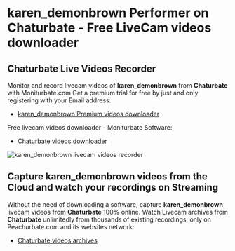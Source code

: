 # karen_demonbrown Performer on Chaturbate - Free LiveCam videos downloader

## Chaturbate Live Videos Recorder

Monitor and record livecam videos of **karen_demonbrown** from **Chaturbate** with Moniturbate.com
Get a premium trial for free by just and only registering with your Email address:
* [karen_demonbrown Premium videos downloader](https://moniturbate.com/request-demo-licence-key.html)

Free livecam videos downloader - Moniturbate Software:
* [Chaturbate videos downloader](https://moniturbate.com/moniturbate-download-software.html)

![karen_demonbrown livecam videos recorder](https://peachurnet.com/templates/moniturbate-software.png)


## Capture karen_demonbrown videos from the Cloud and watch your recordings on Streaming

Without the need of downloading a software, capture **karen_demonbrown** livecam videos from **Chaturbate** 100% online.
Watch Livecam archives from **Chaturbate** unlimitedly from thousands of existing recordings, only on Peachurbate.com and its websites network:
* [Chaturbate videos archives](https://peachurnet.com/)